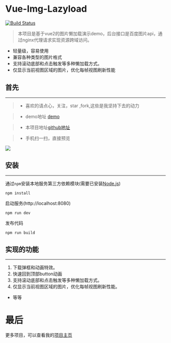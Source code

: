 # Vue-Img-Lazyload

[![Build Status](https://www.travis-ci.org/fyuanfen/vue-Lazyload.svg?branch=master)](https://www.travis-ci.org/fyuanfen/vue-Lazyload)
> 本项目是基于vue2的图片懒加载演示demo，后台接口是百度图片api，通过nginx代理请求实现资源跨域访问。

- 轻量级，容易使用
- 兼容各种类型的图片格式
- 支持滚动底部和点击触发等多种懒加载方式。
- 仅显示当前视图区域的图片，优化每帧视图刷新性能 

## 首先

***

>* 喜欢的请点心，关注，star ,fork,这些是我坚持下去的动力

>* demo地址 [demo](http://project.zyy1217.com/baiduimg/) 

>* 本项目地址[github地址](https://github.com/fyuanfen/vue-Lazyload)

>* 手机扫一扫，直接预览

![](http://images.zyy1217.com/1500778006.png)



## 安装
***
 
通过`npm`安装本地服务第三方依赖模块(需要已安装[Node.js](https://nodejs.org/))

```
npm install
```
启动服务(http://localhost:8080)

```
npm run dev
```
发布代码

```
npm run build
```

## 实现的功能
***
1. 下载弹框和动画特效。
2. 快速回到顶部button动画
3. 支持滚动底部和点击触发等多种懒加载方式。
4. 仅显示当前视图区域的图片，优化每帧视图刷新性能。

* 等等



# 最后

更多项目，可以查看我的[项目主页](https://fyuanfen.github.io/)
